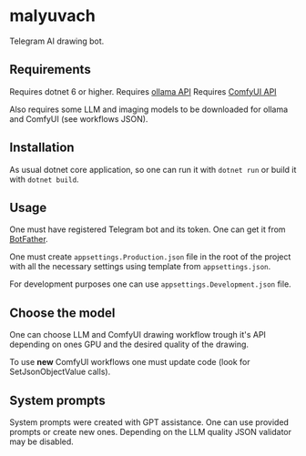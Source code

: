# malyuvach

Telegram AI drawing bot.

## Requirements

Requires dotnet 6 or higher.
Requires [ollama API](https://ollama.com/)
Requires [ComfyUI API](https://comfyui.com/)

Also requires some LLM and imaging models to be downloaded for ollama and ComfyUI (see workflows JSON).

## Installation

As usual dotnet core application, so one can run it with `dotnet run` or build it with `dotnet build`.

## Usage

One must have registered Telegram bot and its token. One can get it from [BotFather](https://core.telegram.org/bots#botfather).

One must create `appsettings.Production.json` file in the root of the project with all the necessary settings using template from `appsettings.json`.

For development purposes one can use `appsettings.Development.json` file.

## Choose the model

One can choose LLM and ComfyUI drawing workflow trough it's API depending on ones GPU and the desired quality of the drawing.

To use **new** ComfyUI workflows one must update code (look for SetJsonObjectValue calls).

## System prompts

System prompts were created with GPT assistance. One can use provided prompts or create new ones. Depending on the LLM quality JSON validator may be disabled.